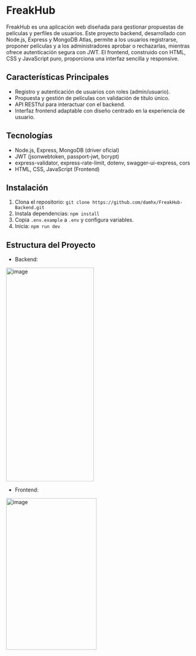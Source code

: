 # FreakHub

FreakHub es una aplicación web diseñada para gestionar propuestas de películas y perfiles de usuarios. Este proyecto backend, desarrollado con Node.js, Express y MongoDB Atlas, permite a los usuarios registrarse, proponer películas y a los administradores aprobar o rechazarlas, mientras ofrece autenticación segura con JWT. El frontend, construido con HTML, CSS y JavaScript puro, proporciona una interfaz sencilla y responsive.

## Características Principales
- Registro y autenticación de usuarios con roles (admin/usuario).
- Propuesta y gestión de películas con validación de título único.
- API RESTful para interactuar con el backend.
- Interfaz frontend adaptable con diseño centrado en la experiencia de usuario.

## Tecnologías
- Node.js, Express, MongoDB (driver oficial)
- JWT (jsonwebtoken, passport-jwt, bcrypt)
- express-validator, express-rate-limit, dotenv, swagger-ui-express, cors
- HTML, CSS, JavaScript (Frontend)

## Instalación
1. Clona el repositorio: `git clone https://github.com/damhx/FreakHub-Backend.git`
2. Instala dependencias: `npm install`
3. Copia `.env.example` a `.env` y configura variables.
4. Inicia: `npm run dev`

## Estructura del Proyecto
- Backend:
<img width="236" height="574" alt="image" src="https://github.com/user-attachments/assets/055a2599-c90f-4716-89d2-b46bf48e8cdc" />

- Frontend:
<img width="243" height="407" alt="image" src="https://github.com/user-attachments/assets/cf431833-3293-43ff-b613-88fc4d4e364c" />
